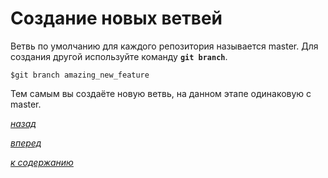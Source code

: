 # Создание новых ветвей

Ветвь по умолчанию для каждого репозитория называется master. Для создания другой используйте команду **`git branch`**.

```text
$git branch amazing_new_feature
```

Тем самым вы создаёте новую ветвь, на данном этапе одинаковую с master.

[*назад*](04.md)

[*вперед*](04_2.md)

[*к содержанию*](README.md)
